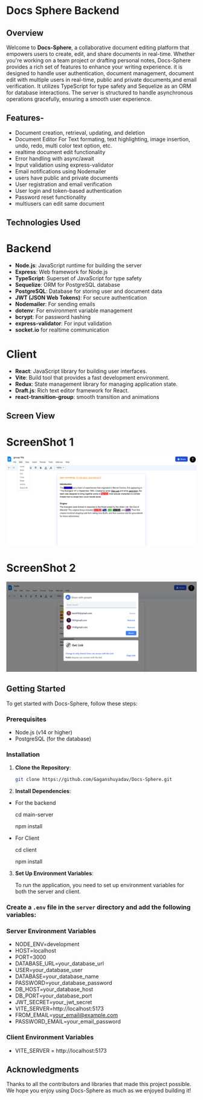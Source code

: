 # Docs Sphere Backend

## Overview

Welcome to **Docs-Sphere**, a collaborative document editing platform that empowers users to create, edit, and share documents in real-time. Whether you're working on a team project or drafting personal notes, Docs-Sphere provides a rich set of features to enhance your writing experience. it is designed to handle user authentication, document management, document edit with multiple users in real-time, public and private documents,and email verification. It utilizes TypeScript for type safety and Sequelize as an ORM for database interactions. The server is structured to handle asynchronous operations gracefully, ensuring a smooth user experience.

## Features- 

- Document creation, retrieval, updating, and deletion
- Document Editor For Text formating, text highlighting, image insertion, undo, redo, multi color text option, etc.
- realtime document edit functionality
- Error handling with async/await
- Input validation using express-validator
- Email notifications using Nodemailer
- users have public and private documents
- User registration and email verification
- User login and token-based authentication
- Password reset functionality
- multiusers can edit same document


## Technologies Used

# Backend

- **Node.js**: JavaScript runtime for building the server
- **Express**: Web framework for Node.js
- **TypeScript**: Superset of JavaScript for type safety
- **Sequelize**: ORM for PostgreSQL database
- **PostgreSQL**: Database for storing user and document data
- **JWT (JSON Web Tokens)**: For secure authentication
- **Nodemailer**: For sending emails
- **dotenv**: For environment variable management
- **bcrypt**: For password hashing
- **express-validator**: For input validation
- **socket.io** for realtime communication


# Client

- **React**: JavaScript library for building user interfaces.
- **Vite**: Build tool that provides a fast development environment.
- **Redux**: State management library for managing application state.
- **Draft.js**: Rich text editor framework for React.
- **react-transition-group**: smooth transition and animations


## Screen View

# ScreenShot 1
![Docs Editor 1](./client/public/screenshots/screenshot-docs-sphere-2.png)

# ScreenShot 2
![Docs Editor 2](./client/public/screenshots/screenshot-docs-sphere-3.png)


## Getting Started

To get started with Docs-Sphere, follow these steps:

### Prerequisites

- Node.js (v14 or higher)
- PostgreSQL (for the database)

### Installation

1. **Clone the Repository**:
   ```bash
   git clone https://github.com/Gaganshuyadav/Docs-Sphere.git

2. **Install Dependencies**:

  - For the backend
  
      cd main-server
    
      npm install

  - For Client

      cd client
    
      npm install

3. **Set Up Environment Variables**: 

    To run the application, you need to set up environment variables for both the server and client. 
 
### Create a `.env` file in the `server` directory and add the following variables:

  ### Server Environment Variables

   - NODE_ENV=development
   - HOST=localhost
   - PORT=3000
   - DATABASE_URL=your_database_url
   - USER=your_database_user
   - DATABASE=your_database_name
   - PASSWORD=your_database_password
   - DB_HOST=your_database_host
   - DB_PORT=your_database_port
   - JWT_SECRET=your_jwt_secret
   - VITE_SERVER=http://localhost:5173
   - FROM_EMAIL=your_email@example.com
   - PASSWORD_EMAIL=your_email_password


  ### Client Environment Variables

   - VITE_SERVER = http://localhost:5173 

## Acknowledgments

Thanks to all the contributors and libraries that made this project possible. We hope you enjoy using Docs-Sphere as much as we enjoyed building it!














